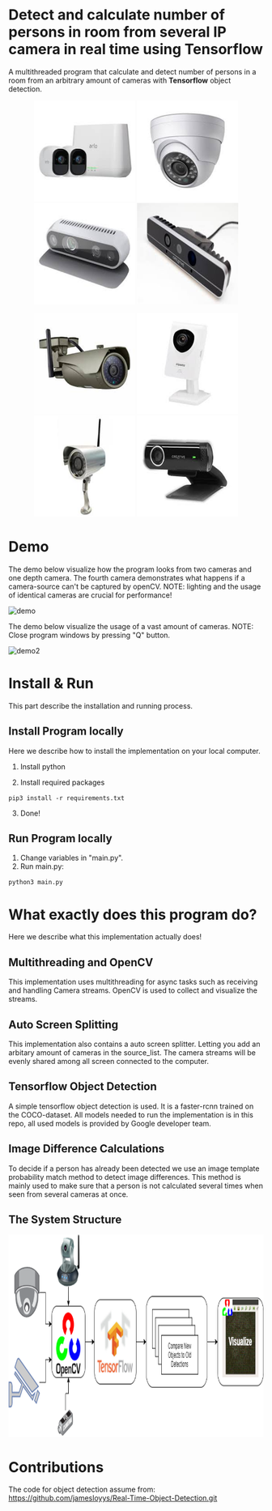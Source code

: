 # Detect and calculate number of persons in room from several IP camera in real time using Tensorflow
A multithreaded program that calculate and detect number of persons in a room from an arbitrary amount of cameras with **Tensorflow** object detection.

<p align="center" >
  <img width="200" height="200" src="images/arlo.jpg">
  <img width="200" height="200" src="images/ip1.jpg">
  <img width="200" height="200" src="images/ip4.jpg">
  <img width="200" height="200" src="images/ip5.jpg">

</p>
<p align="center" >
<img width="200" height="200" src="images/ip2.jpg">
<img width="200" height="200" src="images/ip3.jpg">
<img width="200" height="200" src="images/ip7.jpg">
<img width="200" height="200" src="images/ip6.jpg">

</p>

# Demo
The demo below visualize how the program looks from two cameras and one depth camera. The fourth camera demonstrates what happens if a camera-source can't be captured by openCV. NOTE: lighting and the usage of identical cameras are crucial for performance!

![demo](images/demo.gif)


The demo below visualize the usage of a vast amount of cameras. NOTE: Close program windows by pressing "Q" button.

![demo2](images/demo2.gif)


# Install & Run
This part describe the installation and running process.

## Install Program locally
Here we describe how to install the implementation on your local computer.

1. Install python

2. Install required packages
```
pip3 install -r requirements.txt
```
3. Done!

## Run Program locally
1. Change variables in "main.py".
2. Run main.py:
```
python3 main.py
```

# What exactly does this program do?
Here we describe what this implementation actually does!

## Multithreading and OpenCV
This implementation uses multithreading for async tasks such as receiving and handling Camera streams.
OpenCV is used to collect and visualize the streams.

## Auto Screen Splitting
This implementation also contains a auto screen splitter. Letting you add an arbitary amount of cameras in the
source_list. The camera streams will be evenly shared among all screen connected to the computer.

## Tensorflow Object Detection
A simple tensorflow object detection is used. It is a faster-rcnn trained on the COCO-dataset.
All models needed to run the implementation is in this repo, all used models is provided by Google developer team.

## Image Difference Calculations
To decide if a person has already been detected we use an image template probability match method to detect image differences.
This method is mainly used to make sure that a person is not calculated several times when seen from several cameras at once.

## The System Structure

<p align="center" >
  <img width="800" height="400" src="images/NumberOfPersonsInRoom.png">
</p>

# Contributions
The code for object detection assume from:
 https://github.com/jamesloyys/Real-Time-Object-Detection.git
